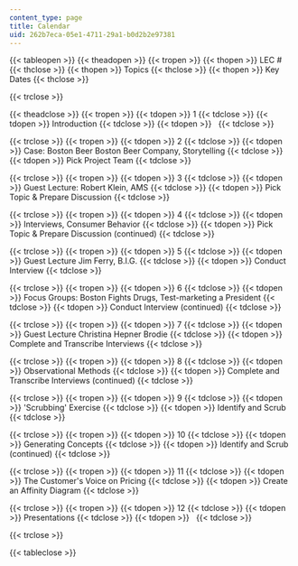 ```yaml
---
content_type: page
title: Calendar
uid: 262b7eca-05e1-4711-29a1-b0d2b2e97381
---
```


{{< tableopen >}}
{{< theadopen >}}
{{< tropen >}}
{{< thopen >}}
LEC #
{{< thclose >}}
{{< thopen >}}
Topics
{{< thclose >}}
{{< thopen >}}
Key Dates
{{< thclose >}}

{{< trclose >}}

{{< theadclose >}}
{{< tropen >}}
{{< tdopen >}}
1
{{< tdclose >}}
{{< tdopen >}}
Introduction
{{< tdclose >}}
{{< tdopen >}}
 
{{< tdclose >}}

{{< trclose >}}
{{< tropen >}}
{{< tdopen >}}
2
{{< tdclose >}}
{{< tdopen >}}
Case: Boston Beer Boston Beer Company, Storytelling
{{< tdclose >}}
{{< tdopen >}}
Pick Project Team
{{< tdclose >}}

{{< trclose >}}
{{< tropen >}}
{{< tdopen >}}
3
{{< tdclose >}}
{{< tdopen >}}
Guest Lecture: Robert Klein, AMS
{{< tdclose >}}
{{< tdopen >}}
Pick Topic & Prepare Discussion
{{< tdclose >}}

{{< trclose >}}
{{< tropen >}}
{{< tdopen >}}
4
{{< tdclose >}}
{{< tdopen >}}
Interviews, Consumer Behavior
{{< tdclose >}}
{{< tdopen >}}
Pick Topic & Prepare Discussion (continued)
{{< tdclose >}}

{{< trclose >}}
{{< tropen >}}
{{< tdopen >}}
5
{{< tdclose >}}
{{< tdopen >}}
Guest Lecture Jim Ferry, B.I.G.
{{< tdclose >}}
{{< tdopen >}}
Conduct Interview
{{< tdclose >}}

{{< trclose >}}
{{< tropen >}}
{{< tdopen >}}
6
{{< tdclose >}}
{{< tdopen >}}
Focus Groups: Boston Fights Drugs, Test-marketing a President
{{< tdclose >}}
{{< tdopen >}}
Conduct Interview (continued)
{{< tdclose >}}

{{< trclose >}}
{{< tropen >}}
{{< tdopen >}}
7
{{< tdclose >}}
{{< tdopen >}}
Guest Lecture Christina Hepner Brodie
{{< tdclose >}}
{{< tdopen >}}
Complete and Transcribe Interviews
{{< tdclose >}}

{{< trclose >}}
{{< tropen >}}
{{< tdopen >}}
8
{{< tdclose >}}
{{< tdopen >}}
Observational Methods
{{< tdclose >}}
{{< tdopen >}}
Complete and Transcribe Interviews (continued)
{{< tdclose >}}

{{< trclose >}}
{{< tropen >}}
{{< tdopen >}}
9
{{< tdclose >}}
{{< tdopen >}}
'Scrubbing' Exercise
{{< tdclose >}}
{{< tdopen >}}
Identify and Scrub
{{< tdclose >}}

{{< trclose >}}
{{< tropen >}}
{{< tdopen >}}
10
{{< tdclose >}}
{{< tdopen >}}
Generating Concepts
{{< tdclose >}}
{{< tdopen >}}
Identify and Scrub (continued)
{{< tdclose >}}

{{< trclose >}}
{{< tropen >}}
{{< tdopen >}}
11
{{< tdclose >}}
{{< tdopen >}}
The Customer's Voice on Pricing
{{< tdclose >}}
{{< tdopen >}}
Create an Affinity Diagram
{{< tdclose >}}

{{< trclose >}}
{{< tropen >}}
{{< tdopen >}}
12
{{< tdclose >}}
{{< tdopen >}}
Presentations
{{< tdclose >}}
{{< tdopen >}}
 
{{< tdclose >}}

{{< trclose >}}

{{< tableclose >}}